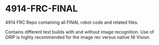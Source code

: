 # 4914-FRC-FINAL
4914 FRC Repo containing all FINAL robot code and related files.

Contains different test builds with and without image recognition. Use of GRIP is highly recommended for the image rec versus native NI Vision.
